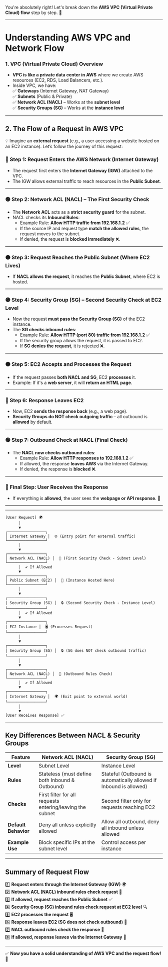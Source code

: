  You're absolutely right! Let's break down the **AWS VPC (Virtual Private Cloud) flow** step by step. 🚀  

---

# **Understanding AWS VPC and Network Flow**

### **1. VPC (Virtual Private Cloud) Overview**  
- **VPC is like a private data center in AWS** where we create AWS resources (EC2, RDS, Load Balancers, etc.).  
- Inside VPC, we have:  
  ✅ **Gateways** (Internet Gateway, NAT Gateway)  
  ✅ **Subnets** (Public & Private)  
  ✅ **Network ACL (NACL)** – Works at the **subnet level**  
  ✅ **Security Groups (SG)** – Works at the **instance level**  

---

## **2. The Flow of a Request in AWS VPC**  

💡 Imagine an **external request** (e.g., a user accessing a website hosted on an EC2 instance). Let’s follow the journey of this request:  

### **🔵 Step 1: Request Enters the AWS Network (Internet Gateway)**
- The request first enters the **Internet Gateway (IGW)** attached to the VPC.  
- The IGW allows external traffic to reach resources in the **Public Subnet**.  

---

### **🟢 Step 2: Network ACL (NACL) – The First Security Check**
- The **Network ACL** acts as a **strict security guard** for the subnet.  
- NACL checks its **Inbound Rules**:  
  - Example Rule: **Allow HTTP traffic from 192.168.1.2** ✅  
  - If the source IP and request type **match the allowed rules**, the request moves to the subnet.  
  - If denied, the request is **blocked immediately** ❌.  

---

### **🟠 Step 3: Request Reaches the Public Subnet (Where EC2 Lives)**
- If **NACL allows the request**, it reaches the **Public Subnet**, where EC2 is hosted.  

---

### **🟣 Step 4: Security Group (SG) – Second Security Check at EC2 Level**
- Now the request **must pass the Security Group (SG)** of the EC2 instance.  
- The **SG checks inbound rules**:  
  - Example Rule: **Allow HTTP (port 80) traffic from 192.168.1.2** ✅  
  - If the security group allows the request, it is passed to EC2.  
  - If **SG denies the request**, it is rejected ❌.  

---

### **🟤 Step 5: EC2 Accepts and Processes the Request**
- If the request passes **both NACL and SG**, EC2 **processes** it.  
- Example: If it's a **web server**, it will **return an HTML page**.  

---

### **🔵 Step 6: Response Leaves EC2**
- Now, EC2 **sends the response back** (e.g., a web page).  
- **Security Groups do NOT check outgoing traffic** – all outbound is **allowed** by default.  

---

### **🟢 Step 7: Outbound Check at NACL (Final Check)**
- The **NACL now checks outbound rules**:  
  - Example Rule: **Allow HTTP responses to 192.168.1.2** ✅  
  - If allowed, the response **leaves AWS** via the Internet Gateway.  
  - If denied, the response is **blocked** ❌.  

---

### **🚀 Final Step: User Receives the Response**
- If everything is **allowed**, the user sees the **webpage or API response**. 🎯  


---
---
    [User Request] 🌍
          │
          ▼
    ┌─────────────────┐
    │ Internet Gateway │  🌐 (Entry point for external traffic)
    └─────────────────┘
          │
          ▼
    ┌─────────────────┐
    │ Network ACL (NACL) │  🛑 (First Security Check - Subnet Level)
    └─────────────────┘
          │  ✔ If Allowed
          ▼
    ┌─────────────────┐
    │ Public Subnet (EC2) │  🏡 (Instance Hosted Here)
    └─────────────────┘
          │
          ▼
    ┌─────────────────┐
    │ Security Group (SG) │  🔒 (Second Security Check - Instance Level)
    └─────────────────┘
          │  ✔ If Allowed
          ▼
    ┌─────────────────┐
    │ EC2 Instance │  🖥 (Processes Request)
    └─────────────────┘
          │
          ▼
    ┌─────────────────┐
    │ Security Group (SG) │  🔒 (SG does NOT check outbound traffic)
    └─────────────────┘
          │
          ▼
    ┌─────────────────┐
    │ Network ACL (NACL) │  🛑 (Outbound Rules Check)
    └─────────────────┘
          │  ✔ If Allowed
          ▼
    ┌─────────────────┐
    │ Internet Gateway │  🌍 (Exit point to external world)
    └─────────────────┘
          │
          ▼
    [User Receives Response] ✅

---


## **Key Differences Between NACL & Security Groups**
| Feature | Network ACL (NACL) | Security Group (SG) |
|---------|-----------------|-----------------|
| **Level** | Subnet Level | Instance Level |
| **Rules** | Stateless (must define both Inbound & Outbound) | Stateful (Outbound is automatically allowed if Inbound is allowed) |
| **Checks** | First filter for all requests entering/leaving the subnet | Second filter only for requests reaching EC2 |
| **Default Behavior** | Deny all unless explicitly allowed | Allow all outbound, deny all inbound unless allowed |
| **Example Use** | Block specific IPs at the subnet level | Control access per instance |

---

## **Summary of Request Flow**
1️⃣ **Request enters through the Internet Gateway (IGW)** 🌍  
2️⃣ **Network ACL (NACL) inbound rules check request** 🛑  
3️⃣ **If allowed, request reaches the Public Subnet** ✅  
4️⃣ **Security Group (SG) inbound rules check request at EC2 level** 🔍  
5️⃣ **EC2 processes the request** 🖥️  
6️⃣ **Response leaves EC2 (SG does not check outbound)** 🚀  
7️⃣ **NACL outbound rules check the response** 🔄  
8️⃣ **If allowed, response leaves via the Internet Gateway** 🏁  

---

✅ **Now you have a solid understanding of AWS VPC and the request flow!** 🚀  
